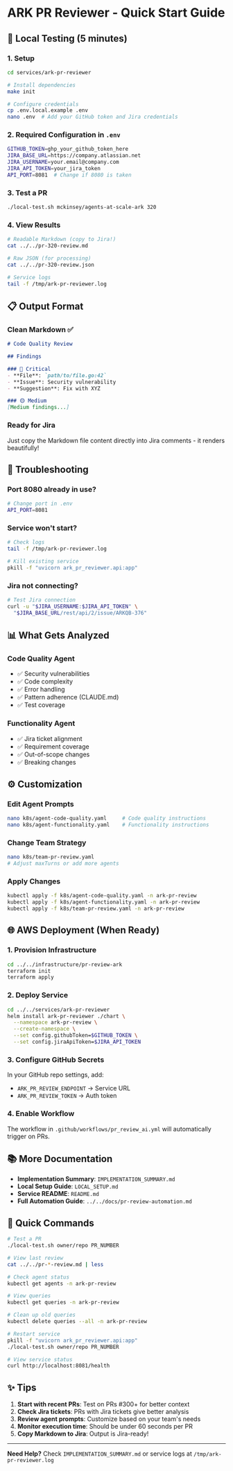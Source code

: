 # ARK PR Reviewer - Quick Start Guide

## 🚀 Local Testing (5 minutes)

### 1. Setup
```bash
cd services/ark-pr-reviewer

# Install dependencies
make init

# Configure credentials
cp .env.local.example .env
nano .env  # Add your GitHub token and Jira credentials
```

### 2. Required Configuration in `.env`
```bash
GITHUB_TOKEN=ghp_your_github_token_here
JIRA_BASE_URL=https://company.atlassian.net
JIRA_USERNAME=your.email@company.com
JIRA_API_TOKEN=your_jira_token
API_PORT=8081  # Change if 8080 is taken
```

### 3. Test a PR
```bash
./local-test.sh mckinsey/agents-at-scale-ark 320
```

### 4. View Results
```bash
# Readable Markdown (copy to Jira!)
cat ../../pr-320-review.md

# Raw JSON (for processing)
cat ../../pr-320-review.json

# Service logs
tail -f /tmp/ark-pr-reviewer.log
```

## 📋 Output Format

### Clean Markdown ✅
```markdown
# Code Quality Review

## Findings

### 🔴 Critical
- **File**: `path/to/file.go:42`
- **Issue**: Security vulnerability
- **Suggestion**: Fix with XYZ

### 🟡 Medium
[Medium findings...]
```

### Ready for Jira
Just copy the Markdown file content directly into Jira comments - it renders beautifully!

## 🔧 Troubleshooting

### Port 8080 already in use?
```bash
# Change port in .env
API_PORT=8081
```

### Service won't start?
```bash
# Check logs
tail -f /tmp/ark-pr-reviewer.log

# Kill existing service
pkill -f "uvicorn ark_pr_reviewer.api:app"
```

### Jira not connecting?
```bash
# Test Jira connection
curl -u "$JIRA_USERNAME:$JIRA_API_TOKEN" \
  "$JIRA_BASE_URL/rest/api/2/issue/ARKQB-376"
```

## 📊 What Gets Analyzed

### Code Quality Agent
- ✅ Security vulnerabilities
- ✅ Code complexity
- ✅ Error handling
- ✅ Pattern adherence (CLAUDE.md)
- ✅ Test coverage

### Functionality Agent
- ✅ Jira ticket alignment
- ✅ Requirement coverage
- ✅ Out-of-scope changes
- ✅ Breaking changes

## ⚙️ Customization

### Edit Agent Prompts
```bash
nano k8s/agent-code-quality.yaml     # Code quality instructions
nano k8s/agent-functionality.yaml    # Functionality instructions
```

### Change Team Strategy
```bash
nano k8s/team-pr-review.yaml
# Adjust maxTurns or add more agents
```

### Apply Changes
```bash
kubectl apply -f k8s/agent-code-quality.yaml -n ark-pr-review
kubectl apply -f k8s/agent-functionality.yaml -n ark-pr-review
kubectl apply -f k8s/team-pr-review.yaml -n ark-pr-review
```

## 🌐 AWS Deployment (When Ready)

### 1. Provision Infrastructure
```bash
cd ../../infrastructure/pr-review-ark
terraform init
terraform apply
```

### 2. Deploy Service
```bash
cd ../../services/ark-pr-reviewer
helm install ark-pr-reviewer ./chart \
  --namespace ark-pr-review \
  --create-namespace \
  --set config.githubToken=$GITHUB_TOKEN \
  --set config.jiraApiToken=$JIRA_API_TOKEN
```

### 3. Configure GitHub Secrets
In your GitHub repo settings, add:
- `ARK_PR_REVIEW_ENDPOINT` → Service URL
- `ARK_PR_REVIEW_TOKEN` → Auth token

### 4. Enable Workflow
The workflow in `.github/workflows/pr_review_ai.yml` will automatically trigger on PRs.

## 📚 More Documentation

- **Implementation Summary**: `IMPLEMENTATION_SUMMARY.md`
- **Local Setup Guide**: `LOCAL_SETUP.md`
- **Service README**: `README.md`
- **Full Automation Guide**: `../../docs/pr-review-automation.md`

## 🎯 Quick Commands

```bash
# Test a PR
./local-test.sh owner/repo PR_NUMBER

# View last review
cat ../../pr-*-review.md | less

# Check agent status
kubectl get agents -n ark-pr-review

# View queries
kubectl get queries -n ark-pr-review

# Clean up old queries
kubectl delete queries --all -n ark-pr-review

# Restart service
pkill -f "uvicorn ark_pr_reviewer.api:app"
./local-test.sh owner/repo PR_NUMBER

# View service status
curl http://localhost:8081/health
```

## ✨ Tips

1. **Start with recent PRs**: Test on PRs #300+ for better context
2. **Check Jira tickets**: PRs with Jira tickets give better analysis
3. **Review agent prompts**: Customize based on your team's needs
4. **Monitor execution time**: Should be under 60 seconds per PR
5. **Copy Markdown to Jira**: Output is Jira-ready!

---

**Need Help?** Check `IMPLEMENTATION_SUMMARY.md` or service logs at `/tmp/ark-pr-reviewer.log`

